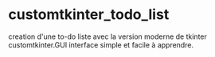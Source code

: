 # customtkinter_todo_list
creation d'une to-do liste avec la version moderne de tkinter customtkinter.GUI
interface simple et facile à apprendre.
